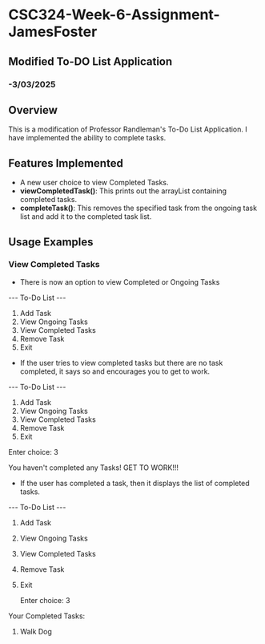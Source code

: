 # CSC324-Week-6-Assignment-JamesFoster
## Modified To-DO List Application
### -3/03/2025

## Overview
This is a modification of Professor Randleman's To-Do List Application. 
I have implemented the ability to complete tasks. 

## Features Implemented

- A new user choice to view Completed Tasks.
- **viewCompletedTask()**: This prints out the arrayList containing completed tasks.
- **completeTask()**: This removes the specified task from the ongoing task list and add it to the completed task list.


## Usage Examples

### View Completed Tasks

- There is now an option to view Completed or Ongoing Tasks

--- To-Do List ---
1. Add Task
2. View Ongoing Tasks
3. View Completed Tasks
4. Remove Task
5. Exit


- If the user tries to view completed tasks but there are no task completed, it says so and encourages you to get to work.
 
--- To-Do List ---
1. Add Task
2. View Ongoing Tasks
3. View Completed Tasks
4. Remove Task
5. Exit

Enter choice: 3

You haven't completed any Tasks! GET TO WORK!!!

- If the user has completed a task, then it displays the list of completed tasks.

--- To-Do List ---
1. Add Task
2. View Ongoing Tasks
3. View Completed Tasks
4. Remove Task
5. Exit

   Enter choice: 3

Your Completed Tasks:
1. Walk Dog




